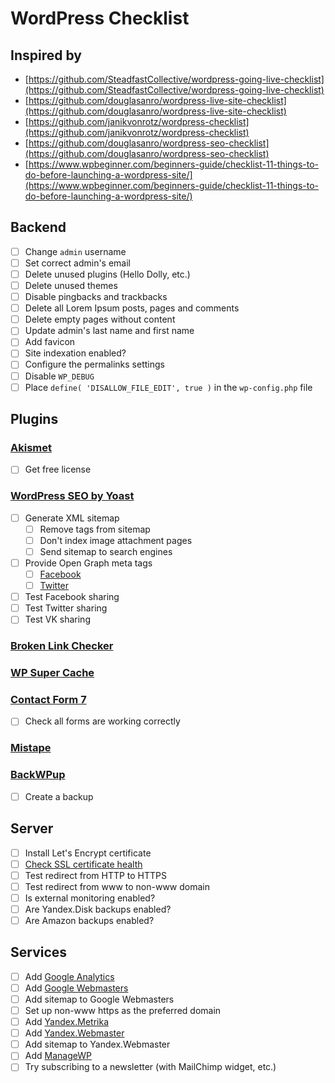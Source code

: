 # WordPress Checklist

## Inspired by

* [https://github.com/SteadfastCollective/wordpress-going-live-checklist](https://github.com/SteadfastCollective/wordpress-going-live-checklist)
* [https://github.com/douglasanro/wordpress-live-site-checklist](https://github.com/douglasanro/wordpress-live-site-checklist)
* [https://github.com/janikvonrotz/wordpress-checklist](https://github.com/janikvonrotz/wordpress-checklist)
* [https://github.com/douglasanro/wordpress-seo-checklist](https://github.com/douglasanro/wordpress-seo-checklist)
* [https://www.wpbeginner.com/beginners-guide/checklist-11-things-to-do-before-launching-a-wordpress-site/](https://www.wpbeginner.com/beginners-guide/checklist-11-things-to-do-before-launching-a-wordpress-site/)

## Backend

- [ ] Change `admin` username
- [ ] Set correct admin's email
- [ ] Delete unused plugins (Hello Dolly, etc.)
- [ ] Delete unused themes
- [ ] Disable pingbacks and trackbacks
- [ ] Delete all Lorem Ipsum posts, pages and comments
- [ ] Delete empty pages without content
- [ ] Update admin's last name and first name
- [ ] Add favicon
- [ ] Site indexation enabled?
- [ ] Configure the permalinks settings
- [ ] Disable `WP_DEBUG`
- [ ] Place `define( 'DISALLOW_FILE_EDIT', true )` in the `wp-config.php` file

## Plugins

### [Akismet](https://wordpress.org/plugins/akismet/)

- [ ] Get free license

### [WordPress SEO by Yoast](https://wordpress.org/plugins/wordpress-seo/)

- [ ] Generate XML sitemap
  - [ ] Remove tags from sitemap
  - [ ] Don't index image attachment pages
  - [ ] Send sitemap to search engines
- [ ] Provide Open Graph meta tags
  - [ ] [Facebook](https://www.wpbeginner.com/wp-themes/how-to-add-facebook-open-graph-meta-data-in-wordpress-themes/)
  - [ ] [Twitter](https://www.wpbeginner.com/wp-tutorials/how-to-add-twitter-cards-in-wordpress/)
- [ ] Test Facebook sharing
- [ ] Test Twitter sharing
- [ ] Test VK sharing

### [Broken Link Checker](https://wordpress.org/plugins/broken-link-checker/)

### [WP Super Cache](https://wordpress.org/plugins/wp-super-cache/)

### [Contact Form 7](https://wordpress.org/plugins/contact-form-7/)

- [ ] Check all forms are working correctly

### [Mistape](https://wordpress.org/plugins/mistape/)

### [BackWPup](https://wordpress.org/plugins/backwpup/)

- [ ] Create a backup

## Server

- [ ] Install Let's Encrypt certificate
- [ ] [Check SSL certificate health](https://www.ssllabs.com/ssltest/)
- [ ] Test redirect from HTTP to HTTPS
- [ ] Test redirect from www to non-www domain
- [ ] Is external monitoring enabled?
- [ ] Are Yandex.Disk backups enabled?
- [ ] Are Amazon backups enabled?

## Services

- [ ] Add [Google Analytics](https://analytics.google.com/)
- [ ] Add [Google Webmasters](https://www.google.com/webmasters/)
- [ ] Add sitemap to Google Webmasters
- [ ] Set up non-www https as the preferred domain
- [ ] Add [Yandex.Metrika](https://metrika.yandex.ru/)
- [ ] Add [Yandex.Webmaster](https://webmaster.yandex.ru/)
- [ ] Add sitemap to Yandex.Webmaster
- [ ] Add [ManageWP](https://managewp.com/)
- [ ] Try subscribing to a newsletter (with MailChimp widget, etc.)

